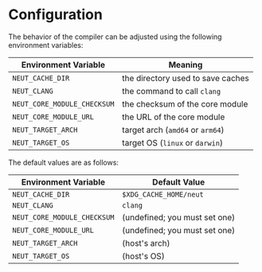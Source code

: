 # Configuration

The behavior of the compiler can be adjusted using the following environment variables:

| Environment Variable        | Meaning                           |
|-----------------------------|-----------------------------------|
| `NEUT_CACHE_DIR`            | the directory used to save caches |
| `NEUT_CLANG`                | the command to call `clang`       |
| `NEUT_CORE_MODULE_CHECKSUM` | the checksum of the core module   |
| `NEUT_CORE_MODULE_URL`      | the URL of the core module        |
| `NEUT_TARGET_ARCH`          | target arch (`amd64` or `arm64`)  |
| `NEUT_TARGET_OS`            | target OS (`linux` or `darwin`)   |

The default values are as follows:

| Environment Variable        | Default Value                 |
|-----------------------------|-------------------------------|
| `NEUT_CACHE_DIR`            | `$XDG_CACHE_HOME/neut`        |
| `NEUT_CLANG`                | `clang`                       |
| `NEUT_CORE_MODULE_CHECKSUM` | (undefined; you must set one) |
| `NEUT_CORE_MODULE_URL`      | (undefined; you must set one) |
| `NEUT_TARGET_ARCH`          | (host's arch)                 |
| `NEUT_TARGET_OS`            | (host's OS)                   |
